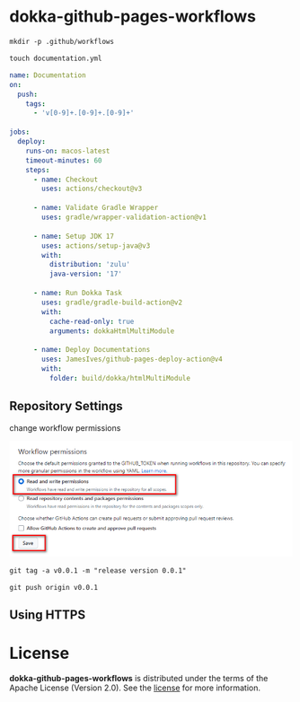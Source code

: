 # dokka-github-pages-workflows

```shell
mkdir -p .github/workflows
```

```shell
touch documentation.yml
```



```yml
name: Documentation
on:
  push:
    tags:
      - 'v[0-9]+.[0-9]+.[0-9]+'

jobs:
  deploy:
    runs-on: macos-latest
    timeout-minutes: 60
    steps:
      - name: Checkout
        uses: actions/checkout@v3

      - name: Validate Gradle Wrapper
        uses: gradle/wrapper-validation-action@v1

      - name: Setup JDK 17
        uses: actions/setup-java@v3
        with:
          distribution: 'zulu'
          java-version: '17'

      - name: Run Dokka Task
        uses: gradle/gradle-build-action@v2
        with:
          cache-read-only: true
          arguments: dokkaHtmlMultiModule

      - name: Deploy Documentations
        uses: JamesIves/github-pages-deploy-action@v4
        with:
          folder: build/dokka/htmlMultiModule
```

## Repository Settings

change workflow permissions

![2023-07-20_220917](.\assets\2023-07-20_220917.png)



```console
git tag -a v0.0.1 -m "release version 0.0.1"
```

```console
git push origin v0.0.1
```



## Using HTTPS 



# License

**dokka-github-pages-workflows** is distributed under the terms of the Apache License (Version 2.0). See the
[license](LICENSE) for more information.